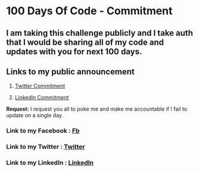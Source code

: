 # 100 Days Of Code - Commitment

## I am taking this challenge publicly and I take auth that I would be sharing all of my code and updates with you for next 100 days.

## Links to my public announcement 
1. [Twitter Commitment](https://twitter.com/chetanhere/status/1013393655296610304)

2. [LinkedIn Commitment](https://www.linkedin.com/feed/update/urn:li:activity:6419136040908492800)

**Request:** I request you all to poke me and make me accountable if I fail to update on a single day.

### **Link to my Facebook :** [Fb](https://www.facebook.com/arvindkumar.rastogi.92)
### **Link to my Twitter :** [Twitter](https://twitter.com/iamArvind95)
### **Link to my LinkedIn :** [LinkedIn](https://www.linkedin.com/in/arvind-rastogi-5974b2167/)
